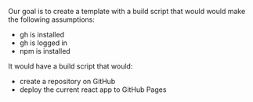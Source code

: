 
Our goal is to create a template with a build script that would would make the following assumptions:
- gh is installed
- gh is logged in
- npm is installed

It would have a build script that would:
- create a repository on GitHub
- deploy the current react app to GitHub Pages

